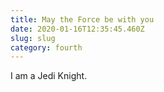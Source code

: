 ```yaml
---
title: May the Force be with you
date: 2020-01-16T12:35:45.460Z
slug: slug
category: fourth
---
```

I am a Jedi Knight.
